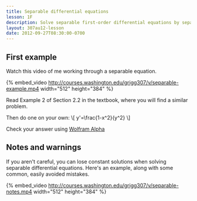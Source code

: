 ```yaml
---
title: Separable differential equations
lesson: 1F
description: Solve separable first-order differential equations by separating the variables and integrating both sides of the equation. Section 2.2 from the book.
layout: 307au12-lesson
date: 2012-09-27T08:30:00-0700
---
```


## First example

Watch this video of me working through a separable equation.

{% embed_video http://courses.washington.edu/grigg307/v/separable-example.mp4  width="512" height="384" %}

Read Example 2 of Section 2.2 in the textbook, where you will find a similar problem.

Then do one on your own:
\\[ y'=\frac{1-x^2}{y^2} \\]

Check your answer using [Wolfram Alpha][1]

## Notes and warnings

If you aren't careful, you can lose constant solutions when solving separable differential equations. Here's an example, along with some common, easily avoided mistakes.


{% embed_video http://courses.washington.edu/grigg307/v/separable-notes.mp4 width="512" height="384" %}



[1]: http://www.wolframalpha.com/input/?i=y%27%3D%281-x%5E2%29%2F%28y%5E2%29
